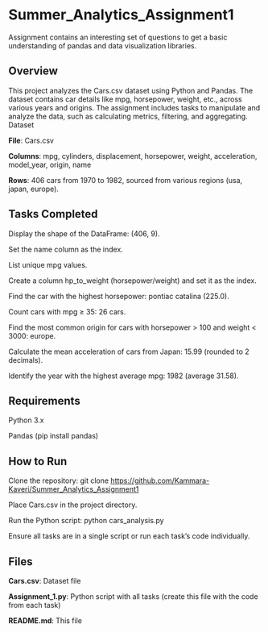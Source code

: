 # Summer_Analytics_Assignment1
Assignment contains an interesting set of questions to get a basic understanding of pandas and data visualization libraries.


## Overview
This project analyzes the Cars.csv dataset using Python and Pandas. The dataset contains car details like mpg, horsepower, weight, etc., across various years and origins. The assignment includes tasks to manipulate and analyze the data, such as calculating metrics, filtering, and aggregating.
Dataset

**File**: Cars.csv

**Columns**: mpg, cylinders, displacement, horsepower, weight, acceleration, model_year, origin, name

**Rows**: 406 cars from 1970 to 1982, sourced from various regions (usa, japan, europe).

## Tasks Completed

Display the shape of the DataFrame: (406, 9).

Set the name column as the index.

List unique mpg values.

Create a column hp_to_weight (horsepower/weight) and set it as the index.

Find the car with the highest horsepower: pontiac catalina (225.0).

Count cars with mpg ≥ 35: 26 cars.

Find the most common origin for cars with horsepower > 100 and weight < 3000: europe.

Calculate the mean acceleration of cars from Japan: 15.99 (rounded to 2 decimals).

Identify the year with the highest average mpg: 1982 (average 31.58).

## Requirements

Python 3.x

Pandas (pip install pandas)

## How to Run

Clone the repository: git clone <https://github.com/Kammara-Kaveri/Summer_Analytics_Assignment1>

Place Cars.csv in the project directory.

Run the Python script: python cars_analysis.py

Ensure all tasks are in a single script or run each task’s code individually.


## Files

**Cars.csv**: Dataset file

**Assignment_1.py**: Python script with all tasks (create this file with the code from each task)

**README.md**: This file
